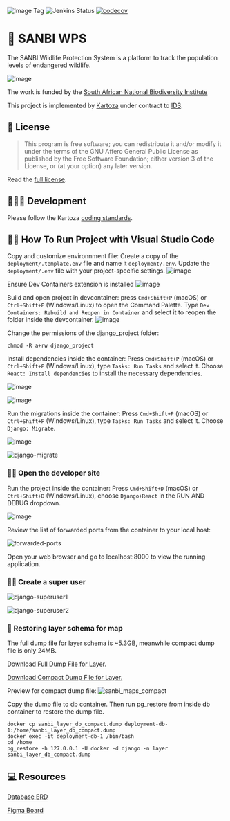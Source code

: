 ![Image Tag](https://img.shields.io/badge/Staging%20Image%20Tag:-0.0.1--1e70ac7--sta-blue.svg)
![Jenkins Status](https://img.shields.io/badge/Staging%20Jenkins%20Build%20Status:-SUCCESS-green.svg)
[![codecov](https://codecov.io/gh/kartoza/sawps/branch/main/graph/badge.svg)](https://codecov.io/gh/kartoza/sawps/)


# 🦏 SANBI WPS

The SANBI Wildlife Protection System is a platform to track the population levels of endangered wildlife.

![image](https://github.com/kartoza/sawps/assets/178003/09311bc9-6862-4fc1-a526-1ec998d994b4)

The work is funded by the [South African National Biodiversity Institute](https://www.sanbi.org/)


This project is implemented by [Kartoza](https://kartoza.com/) under contract to [IDS](https://ids-cc.co.za/).

## 📒 License

> This program is free software; you can redistribute it and/or modify
> it under the terms of the GNU Affero General Public License as published by
> the Free Software Foundation; either version 3 of the License, or
> (at your option) any later version.

Read the [full license](LICENSE).

## 🧑🏽‍💻 Development

Please follow the Kartoza [coding standards](https://kartoza.github.io/TheKartozaHandbook/development/conventions/coding_standards/#compliance).


## 🏃‍♂️ How To Run Project with Visual Studio Code

Copy and customize environnment file: Create a copy of the ```deployment/.template.env``` file and name it ```deployment/.env```. Update the ```deployment/.env``` file with your project-specific settings.
![image](https://user-images.githubusercontent.com/178003/231014472-c77f7a00-1a1d-43d0-8c06-ef9634f2ccc7.png)


Ensure Dev Containers extension is installed
![image](https://user-images.githubusercontent.com/178003/231014270-65212ed8-6d78-4966-9c2b-f9ebe82f9025.png)

Build and open project in devcontainer: press ```Cmd+Shift+P``` (macOS) or ```Ctrl+Shift+P``` (Windows/Linux) to open the Command Palette. Type ```Dev Containers: Rebuild and Reopen in Container``` and select it to reopen the folder inside the devcontainer.
![image](https://user-images.githubusercontent.com/178003/231014643-3e4e9e56-1d03-4e15-9015-9f85a2a715a2.png)

Change the permissions of the django_project folder:

```
chmod -R a+rw django_project
```

Install dependencies inside the container: Press ```Cmd+Shift+P``` (macOS) or ```Ctrl+Shift+P``` (Windows/Linux), type ```Tasks: Run Tasks``` and select it. Choose ```React: Install dependencies``` to install the necessary dependencies.

![image](https://user-images.githubusercontent.com/178003/231015768-39803d00-95dc-42c7-a08f-ab58ac09fa58.png)

![image](https://user-images.githubusercontent.com/178003/231016195-5d78356b-e802-40f6-aa33-82404b65925d.png)


Run the migrations inside the container: Press ```Cmd+Shift+P``` (macOS) or ```Ctrl+Shift+P``` (Windows/Linux), type ```Tasks: Run Tasks``` and select it. Choose ```Django: Migrate```.

![image](https://user-images.githubusercontent.com/178003/231015768-39803d00-95dc-42c7-a08f-ab58ac09fa58.png)

![django-migrate](https://github.com/timlinux/sawps/assets/178003/7ae66c26-2323-4664-9ead-b6c27dd5ad31)

### 👩‍💻 Open the developer site

Run the project inside the container: Press ```Cmd+Shift+D``` (macOS) or ```Ctrl+Shift+D``` (Windows/Linux), choose ```Django+React``` in the RUN AND DEBUG dropdown.

![image](https://user-images.githubusercontent.com/178003/231016537-cda1d85f-5123-45ef-8f51-c12e90e1d0c9.png)


Review the list of forwarded ports from the container to your local host:

![forwarded-ports](https://github.com/timlinux/sawps/assets/178003/23a38e37-5e27-482a-8dba-07798b0a8e40)


Open your web browser and go to localhost:8000 to view the running application.

### 👩‍🏭 Create a super user

![django-superuser1](https://github.com/timlinux/sawps/assets/178003/a7cfc797-5738-4de8-bdaa-deffce905c53)


![django-superuser2](https://github.com/timlinux/sawps/assets/178003/35f9f06e-79c3-405d-b7ce-b82a35ff28ac)

### 💽 Restoring layer schema for map

The full dump file for layer schema is ~5.3GB, meanwhile compact dump file is only 24MB.

[Download Full Dump File for Layer.](https://drive.google.com/file/d/1-6y5tuMNc2sQ1G3qjyntL4PDV6ubCnbc/view?usp=sharing)

[Download Compact Dump File for Layer.](https://drive.google.com/file/d/1Q0WhUP74MCoC_JcD4qMK1Egs575xrhqQ/view?usp=sharing)

Preview for compact dump file:
![sanbi_maps_compact](https://github.com/danangmassandy/sawps/assets/5819076/7bac8cef-142a-4512-a7d2-93c189abc0f1)

Copy the dump file to db container. Then run pg_restore from inside db container to restore the dump file.

```
docker cp sanbi_layer_db_compact.dump deployment-db-1:/home/sanbi_layer_db_compact.dump
docker exec -it deployment-db-1 /bin/bash
cd /home
pg_restore -h 127.0.0.1 -U docker -d django -n layer sanbi_layer_db_compact.dump
```


## 💻 Resources

[Database ERD](https://drive.google.com/file/d/1O92w2zwbKm_SARXnXIljHbX-rQPmFiXM/view?usp=sharing)

[Figma Board](https://www.figma.com/file/T6JEAAXTWzA9OIfAQe3iW7/SANBI?node-id=6-2&t=4T7COmsnfif2Nwwn-0)

